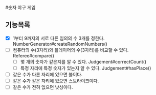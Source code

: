 #숫자 야구 게임

## 기능목록

- [x] 1부터 9까지의 서로 다른 임의의 수 3개를 정한다. NumberGenerator#createRandomNumbers()
- [ ] 컴퓨터의 수(3자리)와 플레이어의 수(3자리)를 비교할 수 있다. Referee#compare()
  - [ ] 몇 개의 숫자가 같은지를 알 수 있다. Judgement#correctCount()
  - [ ] 특정 자리에 특정 숫자가 있는지 알 수 있다. Judgement#hasPlace()  
- [ ] 같은 수가 다른 자리에 있으면 볼이다.  
- [ ] 같은 수가 같은 자리에 있으면 스트라이크이다.
- [ ] 같은 수가 전혀 없으면 낫싱이다.
